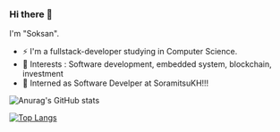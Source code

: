 ### Hi there 👋

I'm "Soksan". 
- ⚡ I'm a fullstack-developer studying in Computer Science.
- 🔭 Interests : Software development, embedded system, blockchain, investment
- 💼 Interned as Software Develper at SoramitsuKH!!!

![Anurag's GitHub stats](https://github-readme-stats.vercel.app/api?username=soksanchhom&show_icons=true&theme=radical)

[![Top Langs](https://github-readme-stats.vercel.app/api/top-langs/?username=soksanchhom&layout=compact&theme=tokyonight)](https://github.com/anuraghazra/github-readme-stats)


